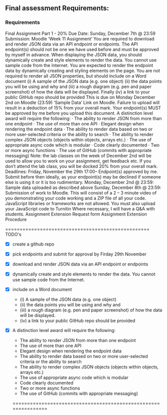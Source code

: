 ## Final assessment Requirements: 
### Requirements 
Final Assignment Part 1 - 20%
Due Date: Sunday, December 7th @ 23:59
Submission: Moodle ‘Week 11 Assignment’
You are required to download and render JSON data via an API endpoint or endpoints. The API endpoint(s) should not be one we have used before and must be approved by myself in advance. When displaying the JSON data, you should dynamically create and style elements to render the data. You cannot use sample code from the Internet.
You are expected to render the endpoint data by dynamically creating and styling elements on the page. You are not required to render all JSON properties, but should include on a Word document
(i) A sample of the JSON data (e.g. one object) (ii) the data points you will be using and why and (iii) a rough diagram (e.g. pen and paper screenshot) of how the data will be displayed. Finally (iv) a link to your public GitHub repo should be provided
This is due on Monday December 2nd on Moodle (23:59) ‘Sample Data’ Link on Moodle. Failure to upload will result in a deduction of 15% from your overall mark. Your endpoint(s) MUST be approved by me before you upload this document.
A distinction level award will require the following:
· The ability to render JSON from more than one endpoint
· The use of more than one API
· Elegant design when rendering the endpoint data
· The ability to render data based on two or more user-selected criteria or the ability to search
· The ability to render complex JSON objects (objects within objects, arrays etc.)
· The use of appropriate async code which is modular
· Code clearly documented
· Two or more async functions
· The use of GitHub (commits with appropriate messaging)
Note: the lab classes on the week of December 2nd will be used to allow you to work on your assignment, get feedback etc. If you don’t attend the lab class, you will be docked 20% from your overall mark.
Deadlines:
Friday, November the 29th 17:00– Endpoint(s) approved by me. Submit before then ideally, as your endpoint(s) may be declined if someone else is using it or it is too rudimentary.
Monday, December 2nd @ 23:59: Sample data uploaded as described above
Sunday, December 8th @ 23:59: Submission of work to Moodle. This will consist of a 2 – 3 minute video of you demonstrating your code working and a ZIP file of all your code. JavaScript libraries or frameworks are not allowed. You must also upload your JavaScript code to Turnitin
Where necessary, I will have a Q&A with students. Assignment Extension Request form Assignment Extension Procedure

==================================================
TODO's
- [x] create a github repo 
- [x] pick endpoints and submit for approval by Firday 29th November 
- [x] download and render JSON data via an API endpoint or endpoints
- [x] dynamically create and style elements to render the data. You cannot use sample code from the Internet.
- [x] include on a Word document
   - (i) A sample of the JSON data (e.g. one object) 
    - (ii) the data points you will be using and why and 
    - (iii) a rough diagram (e.g. pen and paper screenshot) of how the data will be displayed.
    - (iv) a link to your public GitHub repo should be provided
- [x] A distinction level award will require the following:
    - The ability to render JSON from more than one endpoint
    - The use of more than one API
    - Elegant design when rendering the endpoint data
    - The ability to render data based on two or more user-selected criteria or the ability to search
    - The ability to render complex JSON objects (objects within objects, arrays etc.)
    - The use of appropriate async code which is modular
    - Code clearly documented
    - Two or more async functions
    - The use of GitHub (commits with appropriate messaging)

 
    ===============================================================



